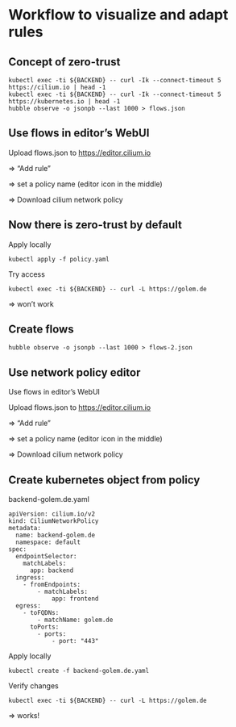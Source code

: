 # Workflow to visualize and adapt rules

## Concept of zero-trust

```
kubectl exec -ti ${BACKEND} -- curl -Ik --connect-timeout 5 https://cilium.io | head -1
kubectl exec -ti ${BACKEND} -- curl -Ik --connect-timeout 5 https://kubernetes.io | head -1
hubble observe -o jsonpb --last 1000 > flows.json
```

## Use flows in editor’s WebUI

Upload flows.json to https://editor.cilium.io

=> “Add rule” 

=> set a policy name (editor icon in the middle)

=> Download cilium network policy

## Now there is zero-trust by default

Apply locally

```
kubectl apply -f policy.yaml
```
Try access

```
kubectl exec -ti ${BACKEND} -- curl -L https://golem.de
```

=> won’t work 

## Create flows

```
hubble observe -o jsonpb --last 1000 > flows-2.json
```

## Use network policy editor

Use flows in editor’s WebUI

Upload flows.json to https://editor.cilium.io

=> “Add rule” 

=> set a policy name (editor icon in the middle)

=> Download cilium network policy

## Create kubernetes object from policy

backend-golem.de.yaml
```
apiVersion: cilium.io/v2
kind: CiliumNetworkPolicy
metadata:
  name: backend-golem.de
  namespace: default
spec:
  endpointSelector:
    matchLabels:
      app: backend
  ingress:
    - fromEndpoints:
        - matchLabels:
            app: frontend
  egress:
    - toFQDNs:
        - matchName: golem.de
      toPorts:
        - ports:
            - port: "443"
```

Apply locally
```
kubectl create -f backend-golem.de.yaml
```

Verify changes

```
kubectl exec -ti ${BACKEND} -- curl -L https://golem.de
```
=> works!
